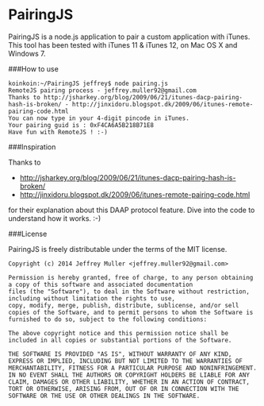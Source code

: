 PairingJS
=========

PairingJS is a node.js application to pair a custom application with iTunes. This tool has been tested with iTunes 11 & iTunes 12, on Mac OS X and Windows 7.

###How to use

```
koinkoin:~/PairingJS jeffrey$ node pairing.js 
RemoteJS pairing process - jeffrey.muller92@gmail.com
Thanks to http://jsharkey.org/blog/2009/06/21/itunes-dacp-pairing-hash-is-broken/ - http://jinxidoru.blogspot.dk/2009/06/itunes-remote-pairing-code.html
You can now type in your 4-digit pincode in iTunes.
Your pairing guid is : 0xF4CA6A5B218B71E8
Have fun with RemoteJS ! :-)
```

###Inspiration

Thanks to 

* http://jsharkey.org/blog/2009/06/21/itunes-dacp-pairing-hash-is-broken/
* http://jinxidoru.blogspot.dk/2009/06/itunes-remote-pairing-code.html

for their explanation about this DAAP protocol feature. Dive into the code to understand how it works. :-)

###License

PairingJS is freely distributable under the terms of the MIT license.

```
Copyright (c) 2014 Jeffrey Muller <jeffrey.muller92@gmail.com>

Permission is hereby granted, free of charge, to any person obtaining a copy of this software and associated documentation
files (the "Software"), to deal in the Software without restriction, including without limitation the rights to use,
copy, modify, merge, publish, distribute, sublicense, and/or sell copies of the Software, and to permit persons to whom the Software is furnished to do so, subject to the following conditions:

The above copyright notice and this permission notice shall be included in all copies or substantial portions of the Software.

THE SOFTWARE IS PROVIDED "AS IS", WITHOUT WARRANTY OF ANY KIND, EXPRESS OR IMPLIED, INCLUDING BUT NOT LIMITED TO THE WARRANTIES OF MERCHANTABILITY, FITNESS FOR A PARTICULAR PURPOSE AND NONINFRINGEMENT. IN NO EVENT SHALL THE AUTHORS OR COPYRIGHT HOLDERS BE LIABLE FOR ANY CLAIM, DAMAGES OR OTHER LIABILITY, WHETHER IN AN ACTION OF CONTRACT, TORT OR OTHERWISE, ARISING FROM, OUT OF OR IN CONNECTION WITH THE SOFTWARE OR THE USE OR OTHER DEALINGS IN THE SOFTWARE.
```
